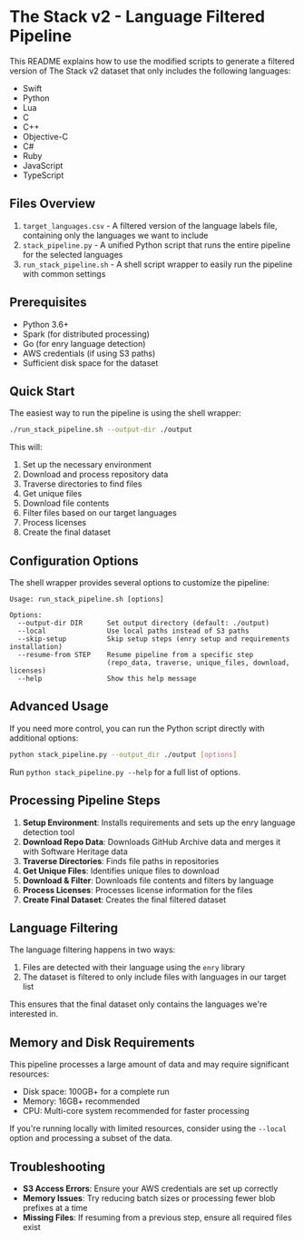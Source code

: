 # The Stack v2 - Language Filtered Pipeline

This README explains how to use the modified scripts to generate a filtered version of The Stack v2 dataset that only includes the following languages:

- Swift
- Python
- Lua
- C
- C++
- Objective-C
- C#
- Ruby
- JavaScript
- TypeScript

## Files Overview

1. `target_languages.csv` - A filtered version of the language labels file, containing only the languages we want to include
2. `stack_pipeline.py` - A unified Python script that runs the entire pipeline for the selected languages
3. `run_stack_pipeline.sh` - A shell script wrapper to easily run the pipeline with common settings

## Prerequisites

- Python 3.6+
- Spark (for distributed processing)
- Go (for enry language detection)
- AWS credentials (if using S3 paths)
- Sufficient disk space for the dataset

## Quick Start

The easiest way to run the pipeline is using the shell wrapper:

```bash
./run_stack_pipeline.sh --output-dir ./output
```

This will:
1. Set up the necessary environment
2. Download and process repository data
3. Traverse directories to find files
4. Get unique files
5. Download file contents
6. Filter files based on our target languages
7. Process licenses
8. Create the final dataset

## Configuration Options

The shell wrapper provides several options to customize the pipeline:

```
Usage: run_stack_pipeline.sh [options]

Options:
  --output-dir DIR      Set output directory (default: ./output)
  --local               Use local paths instead of S3 paths
  --skip-setup          Skip setup steps (enry setup and requirements installation)
  --resume-from STEP    Resume pipeline from a specific step
                        (repo_data, traverse, unique_files, download, licenses)
  --help                Show this help message
```

## Advanced Usage

If you need more control, you can run the Python script directly with additional options:

```bash
python stack_pipeline.py --output_dir ./output [options]
```

Run `python stack_pipeline.py --help` for a full list of options.

## Processing Pipeline Steps

1. **Setup Environment**: Installs requirements and sets up the enry language detection tool
2. **Download Repo Data**: Downloads GitHub Archive data and merges it with Software Heritage data
3. **Traverse Directories**: Finds file paths in repositories
4. **Get Unique Files**: Identifies unique files to download
5. **Download & Filter**: Downloads file contents and filters by language
6. **Process Licenses**: Processes license information for the files
7. **Create Final Dataset**: Creates the final filtered dataset

## Language Filtering

The language filtering happens in two ways:

1. Files are detected with their language using the `enry` library
2. The dataset is filtered to only include files with languages in our target list

This ensures that the final dataset only contains the languages we're interested in.

## Memory and Disk Requirements

This pipeline processes a large amount of data and may require significant resources:

- Disk space: 100GB+ for a complete run
- Memory: 16GB+ recommended
- CPU: Multi-core system recommended for faster processing

If you're running locally with limited resources, consider using the `--local` option and processing a subset of the data.

## Troubleshooting

- **S3 Access Errors**: Ensure your AWS credentials are set up correctly
- **Memory Issues**: Try reducing batch sizes or processing fewer blob prefixes at a time
- **Missing Files**: If resuming from a previous step, ensure all required files exist
